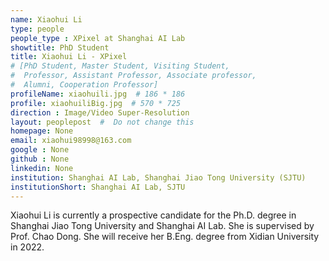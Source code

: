 ```yaml
---
name: Xiaohui Li
type: people
people_type : XPixel at Shanghai AI Lab
showtitle: PhD Student
title: Xiaohui Li - XPixel
# [PhD Student, Master Student, Visiting Student,
#  Professor, Assistant Professor, Associate professor,
#  Alumni, Cooperation Professor]
profileName: xiaohuili.jpg  # 186 * 186
profile: xiaohuiliBig.jpg  # 570 * 725
direction : Image/Video Super-Resolution
layout: peoplepost  #  Do not change this
homepage: None
email: xiaohui98998@163.com
google : None
github : None
linkedin: None
institution: Shanghai AI Lab, Shanghai Jiao Tong University (SJTU)
institutionShort: Shanghai AI Lab, SJTU
---
```


Xiaohui Li is currently a prospective candidate for the Ph.D. degree in Shanghai Jiao Tong University and Shanghai AI Lab. She is supervised by Prof. Chao Dong. She will receive her B.Eng. degree from Xidian University in 2022.
 

